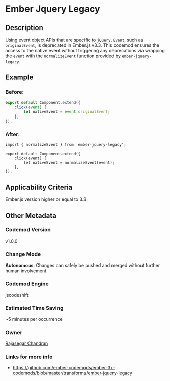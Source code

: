 # Ember Jquery Legacy

## Description

Using event object APIs that are specific to `jQuery.Event`, such as `originalEvent`, is deprecated in Ember.js v3.3. This codemod ensures the access to the native event without triggering any deprecations via wrapping the `event` with the `normalizeEvent` function provided by `ember-jquery-legacy`.

## Example

### Before:

```jsx
export default Component.extend({
	click(event) {
		let nativeEvent = event.originalEvent;
	},
});
```

### After:

```tsx
import { normalizeEvent } from 'ember-jquery-legacy';

export default Component.extend({
	click(event) {
		let nativeEvent = normalizeEvent(event);
	},
});
```

## Applicability Criteria

Ember.js version higher or equal to 3.3.

## Other Metadata

### Codemod Version

v1.0.0

### Change Mode

**Autonomous**: Changes can safely be pushed and merged without further human involvement.

### **Codemod Engine**

jscodeshift

### Estimated Time Saving

~5 minutes per occurrence

### Owner

[Rajasegar Chandran](https://github.com/rajasegar)

### Links for more info

-   https://github.com/ember-codemods/ember-3x-codemods/blob/master/transforms/ember-jquery-legacy
